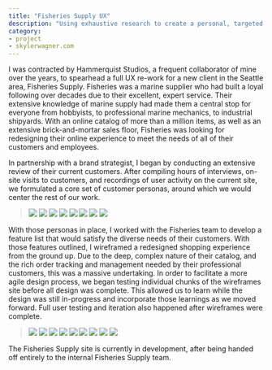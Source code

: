```yaml
---
title: "Fisheries Supply UX"
description: "Using exhaustive research to create a personal, targeted e-commerce experience."
category:
- project
- skylerwagner.com
---
```

<p>I was contracted by Hammerquist Studios, a frequent collaborator of mine over the years, to spearhead a full UX re-work for a new client in the Seattle area, Fisheries Supply. Fisheries was a marine supplier who had built a loyal following over decades due to their excellent, expert service. Their extensive knowledge of marine supply had made them a central stop for everyone from hobbyists, to professional marine mechanics, to industrial shipyards. With an online catalog of more than a million items, as well as an extensive brick-and-mortar sales floor, Fisheries was looking for redesigning their online experience to meet the needs of all of their customers and employees.</p>

<p>In partnership with a brand strategist, I began by conducting an extensive review of their current customers. After compiling hours of interviews, on-site visits to customers, and recordings of user activity on the current site, we formulated a core set of customer personas, around which we would center the rest of our work.</p>

> ![](/images/Fisheries%20Supply%20UX/FIS-UX-Docs-1.png)
> ![](/images/Fisheries%20Supply%20UX/FIS-UX-Docs-2.png)
> ![](/images/Fisheries%20Supply%20UX/FIS-UX-Docs-3.png)
> ![](/images/Fisheries%20Supply%20UX/FIS-UX-Docs-4.png)
> ![](/images/Fisheries%20Supply%20UX/FIS-UX-Docs-5.png)
> ![](/images/Fisheries%20Supply%20UX/FIS-UX-Docs-6.png)
> ![](/images/Fisheries%20Supply%20UX/FIS-UX-Docs-7.png)
> ![](/images/Fisheries%20Supply%20UX/FIS-UX-Docs-8.png)

<p>With those personas in place, I worked with the Fisheries team to develop a feature list that would satisfy the diverse needs of their customers. With those features outlined, I wireframed a redesigned shopping experience from the ground up. Due to the deep, complex nature of their catalog, and the rich order tracking and management needed by their professional customers, this was a massive undertaking. In order to facilitate a more agile design process, we began testing individual chunks of the wireframes site before all design was complete. This allowed us to learn while the design was still in-progress and incorporate those learnings as we moved forward.  Full user testing and iteration also happened after wireframes were complete.</p>

> ![](/images/Fisheries%20Supply%20UX/FIS-UX-Wires-1.png)
> ![](/images/Fisheries%20Supply%20UX/FIS-UX-Wires-2.png)
> ![](/images/Fisheries%20Supply%20UX/FIS-UX-Wires-3.png)
> ![](/images/Fisheries%20Supply%20UX/FIS-UX-Wires-4.png)
> ![](/images/Fisheries%20Supply%20UX/FIS-UX-Wires-5.png)
> ![](/images/Fisheries%20Supply%20UX/FIS-UX-Wires-6.png)
> ![](/images/Fisheries%20Supply%20UX/FIS-UX-Wires-7.png)
> ![](/images/Fisheries%20Supply%20UX/FIS-UX-Wires-8.png)
> ![](/images/Fisheries%20Supply%20UX/FIS-UX-Wires-9.png)

<p>The Fisheries Supply site is currently in development, after being handed off entirely to the internal Fisheries Supply team.</p>